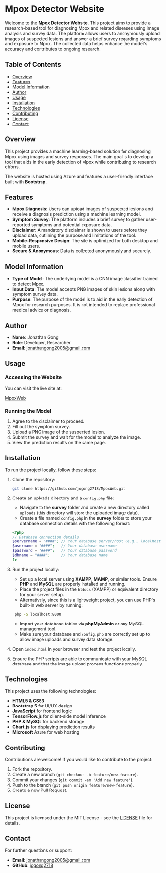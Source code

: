 # Mpox Detector Website

Welcome to the **Mpox Detector Website**. This project aims to provide a research-based tool for diagnosing Mpox and related diseases using image analysis and survey data. The platform allows users to anonymously upload images of suspected lesions and answer a brief survey regarding symptoms and exposure to Mpox. The collected data helps enhance the model's accuracy and contributes to ongoing research.

## Table of Contents

- [Overview](#overview)
- [Features](#features)
- [Model Information](#model-information)
- [Author](#author)
- [Usage](#usage)
- [Installation](#installation)
- [Technologies](#technologies)
- [Contributing](#contributing)
- [License](#license)
- [Contact](#contact)

## Overview

This project provides a machine learning-based solution for diagnosing Mpox using images and survey responses. The main goal is to develop a tool that aids in the early detection of Mpox while contributing to research efforts.

The website is hosted using Azure and features a user-friendly interface built with **Bootstrap**.

## Features

- **Mpox Diagnosis**: Users can upload images of suspected lesions and receive a diagnosis prediction using a machine learning model.
- **Symptom Survey**: The platform includes a brief survey to gather user-reported symptoms and potential exposure data.
- **Disclaimer**: A mandatory disclaimer is shown to users before they upload data, outlining the purpose and limitations of the tool.
- **Mobile-Responsive Design**: The site is optimized for both desktop and mobile users.
- **Secure & Anonymous**: Data is collected anonymously and securely.

## Model Information

- **Type of Model**: The underlying model is a CNN image classifier trained to detect Mpox.
- **Input Data**: The model accepts PNG images of skin lesions along with symptom survey data.
- **Purpose**: The purpose of the model is to aid in the early detection of Mpox for research purposes. It is not intended to replace professional medical advice or diagnosis.

## Author

- **Name**: Jonathan Gong
- **Role**: Developer, Researcher
- **Email**: jonathangong2005@gmail.com

## Usage

### Accessing the Website

You can visit the live site at:

[MpoxWeb](https://monkeypox-h0h3a7dqcreaerd4.canadacentral-01.azurewebsites.net)

### Running the Model

1. Agree to the disclaimer to proceed.
2. Fill out the symptom survey.
3. Upload a PNG image of the suspected lesion.
4. Submit the survey and wait for the model to analyze the image.
5. View the prediction results on the same page.
## Installation

To run the project locally, follow these steps:

1. Clone the repository:
    ```bash
    git clone https://github.com/jogong2718/MpoxWeb.git
    ```

2. Create an uploads directory and a `config.php` file:

    - Navigate to the **survey** folder and create a new directory called `uploads` (this directory will store the uploaded image data).
    - Create a file named `config.php` in the **survey** folder to store your database connection details with the following format:
    
    ```php
    <?php
    // Database connection details
    $servername = "####"; // Your database server/host (e.g., localhost)
    $username = "####";   // Your database username
    $password = "####";   // Your database password
    $dbname = "####";     // Your database name
    ?>
    ```

3. Run the project locally:

    - Set up a local server using **XAMPP**, **MAMP**, or similar tools. Ensure **PHP** and **MySQL** are properly installed and running.
    - Place the project files in the `htdocs` (XAMPP) or equivalent directory for your server setup.
    - Alternatively, since this is a lightweight project, you can use PHP's built-in web server by running:
   
   ```bash
    php -S localhost:8000
   ```
    - Import your database tables via **phpMyAdmin** or any MySQL management tool.
    - Make sure your database and `config.php` are correctly set up to allow image uploads and survey data storage.

4. Open `index.html` in your browser and test the project locally.

5. Ensure the PHP scripts are able to communicate with your MySQL database and that the image upload process functions properly.


## Technologies

This project uses the following technologies:

- **HTML5 & CSS3**
- **Bootstrap 5** for UI/UX design
- **JavaScript** for frontend logic
- **TensorFlow.js** for client-side model inference
- **PHP & MySQL** for backend storage
- **Chart.js** for displaying prediction results
- **Microsoft** Azure for web hosting

## Contributing

Contributions are welcome! If you would like to contribute to the project:

1. Fork the repository.
2. Create a new branch (`git checkout -b feature/new-feature`).
3. Commit your changes (`git commit -am 'Add new feature'`).
4. Push to the branch (`git push origin feature/new-feature`).
5. Create a new Pull Request.

## License

This project is licensed under the MIT License - see the [LICENSE](LICENSE) file for details.

## Contact

For further questions or support:

- **Email**: jonathangong2005@gmail.com
- **GitHub**: [jogong2718](https://github.com/jogong2718)
